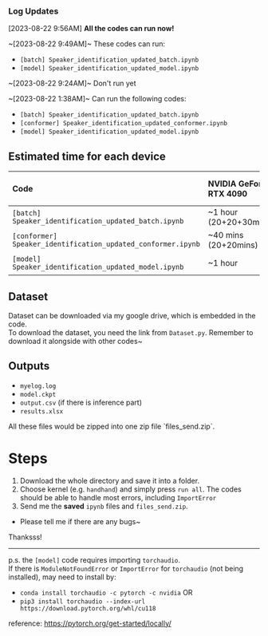 ### Log Updates
[2023-08-22 9:56AM]
**All the codes can run now!**

~[2023-08-22 9:49AM]~
These codes can run:
* `[batch] Speaker_identification_updated_batch.ipynb`
* `[model] Speaker_identification_updated_model.ipynb`

~[2023-08-22 9:24AM]~
Don't run yet

~[2023-08-22 1:38AM]~
Can run the following codes:
* `[batch] Speaker_identification_updated_batch.ipynb`
* `[conformer] Speaker_identification_updated_conformer.ipynb`
* `[model] Speaker_identification_updated_model.ipynb`

## Estimated time for each device
| Code | NVIDIA GeForce RTX 4090 | Google Colab <br>(Tesla T4) | Kaggle Notebook<br>(P100) | M1 (MPS) |
| :- | :- | :- | :- | :- |
| `[batch] Speaker_identification_updated_batch.ipynb` | ~1 hour<br>(20+20+30mins) | ~5 hours<br>(60+90+150mins) | Tbc | ~3 hours<br>(40+60+120mins) |
| `[conformer] Speaker_identification_updated_conformer.ipynb` | ~40 mins<br>(20+20mins) | ~2 hours | Tbc | ~1 hour |
| `[model] Speaker_identification_updated_model.ipynb` | ~1 hour | ~3 hours | 1.5 hours<br>(30+45+20mins) | ~2 hours |

## Dataset
Dataset can be downloaded via my google drive, which is embedded in the code.<br>
To download the dataset, you need the link from `Dataset.py`.  Remember to download it alongside with other codes~

## Outputs
* `myelog.log`
* `model.ckpt`
* `output.csv` (if there is inference part)
* `results.xlsx`
<p>
All these files would be zipped into one zip file `files_send.zip`.

# Steps
1. Download the whole directory and save it into a folder.
2. Choose kernel (e.g. `handhand`) and simply press `run all`.  The codes should be able to handle most errors, including `ImportError`
3. Send me the **saved** `ipynb` files and `files_send.zip`.
* Please tell me if there are any bugs~

Thanksss!
<p><p><p>

***

p.s. the `[model]` code requires importing `torchaudio`.<br>
If there is `ModuleNotFoundError` or `ImportError` for `torchaudio` (not being installed), may need to install by:
* `conda install torchaudio -c pytorch -c nvidia` OR
* `pip3 install torchaudio --index-url https://download.pytorch.org/whl/cu118`

reference: https://pytorch.org/get-started/locally/
